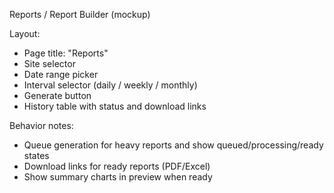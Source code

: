 Reports / Report Builder (mockup)

Layout:
- Page title: "Reports"
- Site selector
- Date range picker
- Interval selector (daily / weekly / monthly)
- Generate button
- History table with status and download links

Behavior notes:
- Queue generation for heavy reports and show queued/processing/ready states
- Download links for ready reports (PDF/Excel)
- Show summary charts in preview when ready
